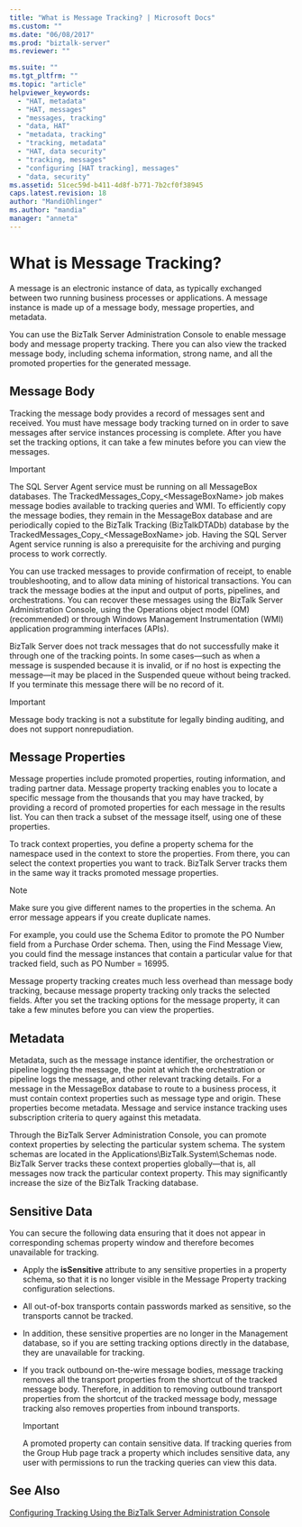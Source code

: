 ```yaml
---
title: "What is Message Tracking? | Microsoft Docs"
ms.custom: ""
ms.date: "06/08/2017"
ms.prod: "biztalk-server"
ms.reviewer: ""

ms.suite: ""
ms.tgt_pltfrm: ""
ms.topic: "article"
helpviewer_keywords: 
  - "HAT, metadata"
  - "HAT, messages"
  - "messages, tracking"
  - "data, HAT"
  - "metadata, tracking"
  - "tracking, metadata"
  - "HAT, data security"
  - "tracking, messages"
  - "configuring [HAT tracking], messages"
  - "data, security"
ms.assetid: 51cec59d-b411-4d8f-b771-7b2cf0f38945
caps.latest.revision: 18
author: "MandiOhlinger"
ms.author: "mandia"
manager: "anneta"
---
```

# What is Message Tracking?
A message is an electronic instance of data, as typically exchanged between two running business processes or applications. A message instance is made up of a message body, message properties, and metadata.  
  
 You can use the BizTalk Server Administration Console to enable message body and message property tracking. There you can also view the tracked message body, including schema information, strong name, and all the promoted properties for the generated message.  
  
## Message Body  
 Tracking the message body provides a record of messages sent and received. You must have message body tracking turned on in order to save messages after service instances processing is complete. After you have set the tracking options, it can take a few minutes before you can view the messages.  
  
> [!IMPORTANT]
>  The SQL Server Agent service must be running on all MessageBox databases. The TrackedMessages_Copy_\<MessageBoxName> job makes message bodies available to tracking queries and WMI. To efficiently copy the message bodies, they remain in the MessageBox database and are periodically copied to the BizTalk Tracking (BizTalkDTADb) database by the TrackedMessages_Copy_\<MessageBoxName> job. Having the SQL Server Agent service running is also a prerequisite for the archiving and purging process to work correctly.  
  
 You can use tracked messages to provide confirmation of receipt, to enable troubleshooting, and to allow data mining of historical transactions. You can track the message bodies at the input and output of ports, pipelines, and orchestrations. You can recover these messages using the BizTalk Server Administration Console, using the Operations object model (OM) (recommended) or through Windows Management Instrumentation (WMI) application programming interfaces (APIs).  
  
 BizTalk Server does not track messages that do not successfully make it through one of the tracking points. In some cases—such as when a message is suspended because it is invalid, or if no host is expecting the message—it may be placed in the Suspended queue without being tracked. If you terminate this message there will be no record of it.  
  
> [!IMPORTANT]
>  Message body tracking is not a substitute for legally binding auditing, and does not support nonrepudiation.  
  
## Message Properties  
 Message properties include promoted properties, routing information, and trading partner data. Message property tracking enables you to locate a specific message from the thousands that you may have tracked, by providing a record of promoted properties for each message in the results list. You can then track a subset of the message itself, using one of these properties.  
  
 To track context properties, you define a property schema for the namespace used in the context to store the properties. From there, you can select the context properties you want to track. BizTalk Server tracks them in the same way it tracks promoted message properties.  
  
> [!NOTE]
>  Make sure you give different names to the properties in the schema. An error message appears if you create duplicate names.  
  
 For example, you could use the Schema Editor to promote the PO Number field from a Purchase Order schema. Then, using the Find Message View, you could find the message instances that contain a particular value for that tracked field, such as PO Number = 16995.  
  
 Message property tracking creates much less overhead than message body tracking, because message property tracking only tracks the selected fields. After you set the tracking options for the message property, it can take a few minutes before you can view the properties.  
  
## Metadata  
 Metadata, such as the message instance identifier, the orchestration or pipeline logging the message, the point at which the orchestration or pipeline logs the message, and other relevant tracking details. For a message in the MessageBox database to route to a business process, it must contain context properties such as message type and origin. These properties become metadata. Message and service instance tracking uses subscription criteria to query against this metadata.  
  
 Through the BizTalk Server Administration Console, you can promote context properties by selecting the particular system schema. The system schemas are located in the Applications\BizTalk.System\Schemas node. BizTalk Server tracks these context properties globally—that is, all messages now track the particular context property. This may significantly increase the size of the BizTalk Tracking database.  
  
## Sensitive Data  
 You can secure the following data ensuring that it does not appear in corresponding schemas property window and therefore becomes unavailable for tracking.  
  
-   Apply the **isSensitive** attribute to any sensitive properties in a property schema, so that it is no longer visible in the Message Property tracking configuration selections.  
  
-   All out-of-box transports contain passwords marked as sensitive, so the transports cannot be tracked.  
  
-   In addition, these sensitive properties are no longer in the Management database, so if you are setting tracking options directly in the database, they are unavailable for tracking.  
  
-   If you track outbound on-the-wire message bodies, message tracking removes all the transport properties from the shortcut of the tracked message body. Therefore, in addition to removing outbound transport properties from the shortcut of the tracked message body, message tracking also removes properties from inbound transports.  
  
    > [!IMPORTANT]
    >  A promoted property can contain sensitive data. If tracking queries from the Group Hub page track a property which includes sensitive data, any user with permissions to run the tracking queries can view this data.  
  
## See Also  
 [Configuring Tracking Using the BizTalk Server Administration Console](http://msdn.microsoft.com/en-us/49b7f9d3-60b5-41bd-ba8b-029253926bef)